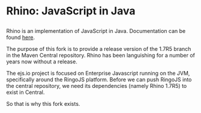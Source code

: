 # Rhino: JavaScript in Java<p>

Rhino is an implementation of JavaScript in Java. Documentation can be found
<a href="http://www.mozilla.org/rhino/index.html">here</a>.

The purpose of this fork is to provide a release version of the 1.7R5 branch in
the Maven Central repository. Rhino has been languishing for a number of years
now without a release.

The ejs.io project is focused on Enterprise Javascript running on the JVM,
specifically around the RingoJS platform. Before we can push RingoJS into the
central repository, we need its dependencies (namely Rhino 1.7R5) to exist in
Central.

So that is why this fork exists.
